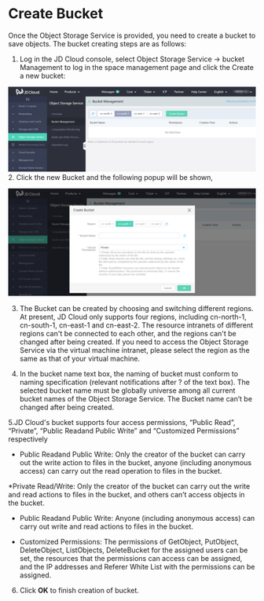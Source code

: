 # Create Bucket

Once the Object Storage Service is provided, you need to create a bucket to save objects. The bucket creating steps are as follows:

 1. Log in the JD Cloud console, select Object Storage Service -> bucket Management to log in the space management page and click the Create a new bucket:

![Create Space](../../../../image/Object-Storage-Service/OSS-027.png)
2. Click the new Bucket and the following popup will be shown,

![Pop Up](../../../../image/Object-Storage-Service/OSS-028.png)

3. The Bucket can be created by choosing and switching different regions. At present, JD Cloud only supports four regions, including cn-north-1, cn-south-1, cn-east-1 and cn-east-2. The resource intranets of different regions can't be connected to each other, and the regions can't be changed after being created. If you need to access the Object Storage Service via the virtual machine intranet, please select the region as the same as that of your virtual machine.

 4. In the bucket name text box, the naming of bucket must conform to naming specification (relevant notifications after ? of the text box). The selected bucket name must be globally universe among all current bucket names of the Object Storage Service. The Bucket name can’t be changed after being created.

 5.JD Cloud's bucket supports four access permissions, “Public Read”, “Private”, “Public Readand Public Write” and “Customized Permissions” respectively

* Public Readand Public Write: Only the creator of the bucket can carry out the write action to files in the bucket, anyone (including anonymous access) can carry out the read operation to files in the bucket.

*Private Read/Write: Only the creator of the bucket can carry out the write and read actions to files in the bucket, and others can’t access objects in the bucket.

* Public Readand Public Write: Anyone (including anonymous access) can carry out write and read actions to files in the bucket.

* Customized Permissions: The permissions of GetObject, PutObject, DeleteObject, ListObjects, DeleteBucket for the assigned users can be set, the resources that the permissions can access can be assigned, and the IP addresses and Referer White List with the permissions can be assigned.

 6. Click **OK** to finish creation of bucket.
